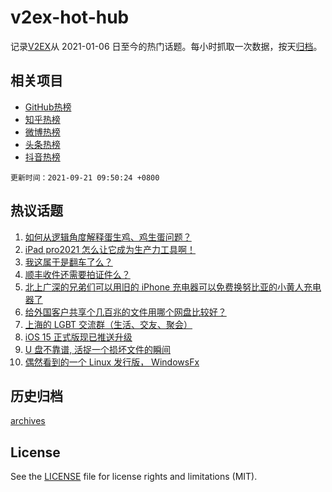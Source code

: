 # v2ex-hot-hub

 记录[V2EX](https://www.v2ex.com/)从 2021-01-06 日至今的热门话题。每小时抓取一次数据，按天[归档](archives)。
 
 ## 相关项目

- [GitHub热榜](https://github.com/snaildev/github-hot-hub)
- [知乎热榜](https://github.com/snaildev/zhihu-hot-hub)
- [微博热榜](https://github.com/snaildev/weibo-hot-hub)
- [头条热榜](https://github.com/snaildev/toutiao-hot-hub)
- [抖音热榜](https://github.com/snaildev/douyin-hot-hub)


 `更新时间：2021-09-21 09:50:24 +0800`

## 热议话题

1. [如何从逻辑角度解释蛋生鸡、鸡生蛋问题？](https://www.v2ex.com/t/803030)
1. [iPad pro2021 怎么让它成为生产力工具啊！](https://www.v2ex.com/t/803056)
1. [我这属于是翻车了么？](https://www.v2ex.com/t/803034)
1. [顺丰收件还需要拍证件么？](https://www.v2ex.com/t/803019)
1. [北上广深的兄弟们可以用旧的 iPhone 充电器可以免费换努比亚的小黄人充电器了](https://www.v2ex.com/t/803023)
1. [给外国客户共享个几百兆的文件用哪个网盘比较好？](https://www.v2ex.com/t/803106)
1. [上海的 LGBT 交流群（生活、交友、聚会）](https://www.v2ex.com/t/803038)
1. [iOS 15 正式版现已推送升级](https://www.v2ex.com/t/803122)
1. [U 盘不靠谱, 活捉一个损坏文件的瞬间](https://www.v2ex.com/t/803043)
1. [偶然看到的一个 Linux 发行版， WindowsFx](https://www.v2ex.com/t/803026)

## 历史归档

[archives](archives)

## License

See the [LICENSE](LICENSE) file for license rights and limitations (MIT).
